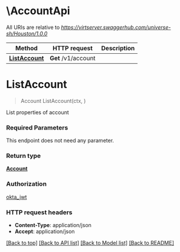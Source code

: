 # \AccountApi

All URIs are relative to *https://virtserver.swaggerhub.com/universe-sh/Houston/1.0.0*

Method | HTTP request | Description
------------- | ------------- | -------------
[**ListAccount**](AccountApi.md#ListAccount) | **Get** /v1/account | 


# **ListAccount**
> Account ListAccount(ctx, )


List properties of account

### Required Parameters
This endpoint does not need any parameter.

### Return type

[**Account**](account.md)

### Authorization

[okta_jwt](../README.md#okta_jwt)

### HTTP request headers

 - **Content-Type**: application/json
 - **Accept**: application/json

[[Back to top]](#) [[Back to API list]](../README.md#documentation-for-api-endpoints) [[Back to Model list]](../README.md#documentation-for-models) [[Back to README]](../README.md)

